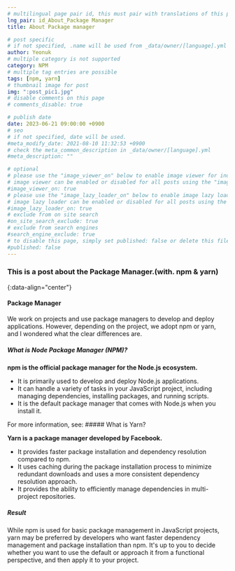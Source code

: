 ```yaml
---
# multilingual page pair id, this must pair with translations of this page. (This name must be unique)
lng_pair: id_About_Package Manager
title: About Package manager

# post specific
# if not specified, .name will be used from _data/owner/[language].yml
author: Yeonuk
# multiple category is not supported
category: NPM
# multiple tag entries are possible
tags: [npm, yarn]
# thumbnail image for post
img: ":post_pic1.jpg"
# disable comments on this page
# comments_disable: true

# publish date
date: 2023-06-21 09:00:00 +0900
# seo
# if not specified, date will be used.
#meta_modify_date: 2021-08-10 11:32:53 +0900
# check the meta_common_description in _data/owner/[language].yml
#meta_description: ""

# optional
# please use the "image_viewer_on" below to enable image viewer for individual pages or posts (_posts/ or [language]/_posts folders).
# image viewer can be enabled or disabled for all posts using the "image_viewer_posts: true" setting in _data/conf/main.yml.
#image_viewer_on: true
# please use the "image_lazy_loader_on" below to enable image lazy loader for individual pages or posts (_posts/ or [language]/_posts folders).
# image lazy loader can be enabled or disabled for all posts using the "image_lazy_loader_posts: true" setting in _data/conf/main.yml.
#image_lazy_loader_on: true
# exclude from on site search
#on_site_search_exclude: true
# exclude from search engines
#search_engine_exclude: true
# to disable this page, simply set published: false or delete this file
#published: false
---
```


<!-- outline-start -->

### This is a post about the Package Manager.(with. npm & yarn)

{:data-align="center"}

<!-- outline-end -->

#### Package Manager

We work on projects and use package managers to develop and deploy applications.
However, depending on the project, we adopt npm or yarn, and I wondered what the clear differences are.

##### What is Node Package Manager (NPM)?

**npm is the official package manager for the Node.js ecosystem.**

- It is primarily used to develop and deploy Node.js applications.
- It can handle a variety of tasks in your JavaScript project, including managing dependencies, installing packages, and running scripts.
- It is the default package manager that comes with Node.js when you install it.

For more information, see: ##### What is Yarn?

**Yarn is a package manager developed by Facebook.**

- It provides faster package installation and dependency resolution compared to npm.
- It uses caching during the package installation process to minimize redundant downloads and uses a more consistent dependency resolution approach.
- It provides the ability to efficiently manage dependencies in multi-project repositories.

##### Result

While npm is used for basic package management in JavaScript projects, yarn may be preferred by developers who want faster dependency management and package installation than npm.
It's up to you to decide whether you want to use the default or approach it from a functional perspective, and then apply it to your project.

